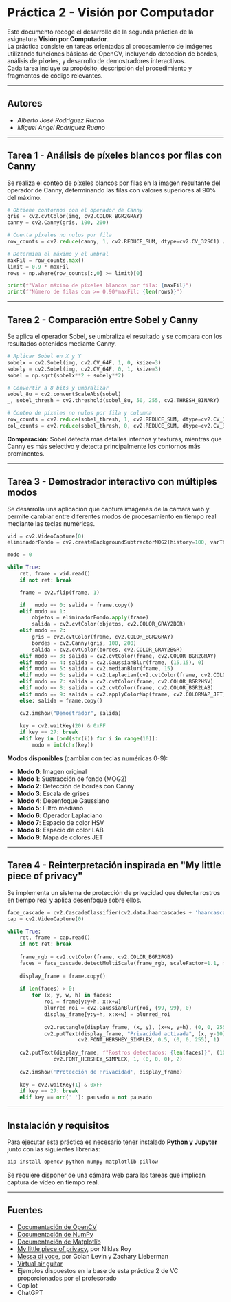 # Práctica 2 - Visión por Computador

Este documento recoge el desarrollo de la segunda práctica de la asignatura **Visión por Computador**.  
La práctica consiste en tareas orientadas al procesamiento de imágenes utilizando funciones básicas de OpenCV, incluyendo detección de bordes, análisis de píxeles, y desarrollo de demostradores interactivos.  
Cada tarea incluye su propósito, descripción del procedimiento y fragmentos de código relevantes.

---

## Autores
- *Alberto José Rodríguez Ruano*  
- *Miguel Ángel Rodríguez Ruano* 

---

## Tarea 1 - Análisis de píxeles blancos por filas con Canny
Se realiza el conteo de píxeles blancos por filas en la imagen resultante del operador de Canny, determinando las filas con valores superiores al 90% del máximo.

```python
# Obtiene contornos con el operador de Canny
gris = cv2.cvtColor(img, cv2.COLOR_BGR2GRAY)
canny = cv2.Canny(gris, 100, 200)

# Cuenta píxeles no nulos por fila
row_counts = cv2.reduce(canny, 1, cv2.REDUCE_SUM, dtype=cv2.CV_32SC1) / 255

# Determina el máximo y el umbral
maxFil = row_counts.max()
limit = 0.9 * maxFil
rows = np.where(row_counts[:,0] >= limit)[0]

print(f"Valor máximo de píxeles blancos por fila: {maxFil}")
print(f"Número de filas con >= 0.90*maxFil: {len(rows)}")
```

---

## Tarea 2 - Comparación entre Sobel y Canny
Se aplica el operador Sobel, se umbraliza el resultado y se compara con los resultados obtenidos mediante Canny.

```python
# Aplicar Sobel en X y Y
sobelx = cv2.Sobel(img, cv2.CV_64F, 1, 0, ksize=3)
sobely = cv2.Sobel(img, cv2.CV_64F, 0, 1, ksize=3)
sobel = np.sqrt(sobelx**2 + sobely**2)

# Convertir a 8 bits y umbralizar
sobel_8u = cv2.convertScaleAbs(sobel)
_, sobel_thresh = cv2.threshold(sobel_8u, 50, 255, cv2.THRESH_BINARY)

# Conteo de píxeles no nulos por fila y columna
row_counts = cv2.reduce(sobel_thresh, 1, cv2.REDUCE_SUM, dtype=cv2.CV_32SC1) / 255
col_counts = cv2.reduce(sobel_thresh, 0, cv2.REDUCE_SUM, dtype=cv2.CV_32SC1) / 255
```

**Comparación**: Sobel detecta más detalles internos y texturas, mientras que Canny es más selectivo y detecta principalmente los contornos más prominentes.

---

## Tarea 3 - Demostrador interactivo con múltiples modos
Se desarrolla una aplicación que captura imágenes de la cámara web y permite cambiar entre diferentes modos de procesamiento en tiempo real mediante las teclas numéricas.

```python
vid = cv2.VideoCapture(0)
eliminadorFondo = cv2.createBackgroundSubtractorMOG2(history=100, varThreshold=50, detectShadows=True)

modo = 0  

while True:
    ret, frame = vid.read()
    if not ret: break

    frame = cv2.flip(frame, 1)

    if   modo == 0: salida = frame.copy()
    elif modo == 1:
        objetos = eliminadorFondo.apply(frame)
        salida = cv2.cvtColor(objetos, cv2.COLOR_GRAY2BGR)
    elif modo == 2:
        gris = cv2.cvtColor(frame, cv2.COLOR_BGR2GRAY)
        bordes = cv2.Canny(gris, 100, 200)
        salida = cv2.cvtColor(bordes, cv2.COLOR_GRAY2BGR)
    elif modo == 3: salida = cv2.cvtColor(frame, cv2.COLOR_BGR2GRAY)
    elif modo == 4: salida = cv2.GaussianBlur(frame, (15,15), 0)
    elif modo == 5: salida = cv2.medianBlur(frame, 15)
    elif modo == 6: salida = cv2.Laplacian(cv2.cvtColor(frame, cv2.COLOR_BGR2GRAY), cv2.CV_64F)
    elif modo == 7: salida = cv2.cvtColor(frame, cv2.COLOR_BGR2HSV)
    elif modo == 8: salida = cv2.cvtColor(frame, cv2.COLOR_BGR2LAB)
    elif modo == 9: salida = cv2.applyColorMap(frame, cv2.COLORMAP_JET)
    else: salida = frame.copy()

    cv2.imshow("Demostrador", salida)
    
    key = cv2.waitKey(20) & 0xFF
    if key == 27: break
    elif key in [ord(str(i)) for i in range(10)]:
        modo = int(chr(key))
```

**Modos disponibles** (cambiar con teclas numéricas 0-9):
- **Modo 0**: Imagen original
- **Modo 1**: Sustracción de fondo (MOG2)
- **Modo 2**: Detección de bordes con Canny
- **Modo 3**: Escala de grises
- **Modo 4**: Desenfoque Gaussiano
- **Modo 5**: Filtro mediano
- **Modo 6**: Operador Laplaciano
- **Modo 7**: Espacio de color HSV
- **Modo 8**: Espacio de color LAB
- **Modo 9**: Mapa de colores JET

---

## Tarea 4 - Reinterpretación inspirada en "My little piece of privacy"
Se implementa un sistema de protección de privacidad que detecta rostros en tiempo real y aplica desenfoque sobre ellos.

```python
face_cascade = cv2.CascadeClassifier(cv2.data.haarcascades + 'haarcascade_frontalface_default.xml')
cap = cv2.VideoCapture(0)

while True:
    ret, frame = cap.read()
    if not ret: break
    
    frame_rgb = cv2.cvtColor(frame, cv2.COLOR_BGR2RGB)
    faces = face_cascade.detectMultiScale(frame_rgb, scaleFactor=1.1, minNeighbors=5, minSize=(30, 30))
    
    display_frame = frame.copy()
    
    if len(faces) > 0:
        for (x, y, w, h) in faces:
            roi = frame[y:y+h, x:x+w]
            blurred_roi = cv2.GaussianBlur(roi, (99, 99), 0)
            display_frame[y:y+h, x:x+w] = blurred_roi
            
            cv2.rectangle(display_frame, (x, y), (x+w, y+h), (0, 0, 255), 2)
            cv2.putText(display_frame, "Privacidad activada", (x, y-10), 
                       cv2.FONT_HERSHEY_SIMPLEX, 0.5, (0, 0, 255), 1)
    
    cv2.putText(display_frame, f"Rostros detectados: {len(faces)}", (10, 30), 
               cv2.FONT_HERSHEY_SIMPLEX, 1, (0, 0, 0), 2)
    
    cv2.imshow('Protección de Privacidad', display_frame)
    
    key = cv2.waitKey(1) & 0xFF
    if key == 27: break
    elif key == ord(' '): pausado = not pausado
```

---

## Instalación y requisitos
Para ejecutar esta práctica es necesario tener instalado **Python y Jupyter** junto con las siguientes librerías:

```bash
pip install opencv-python numpy matplotlib pillow
```

Se requiere disponer de una cámara web para las tareas que implican captura de vídeo en tiempo real.

---

## Fuentes
- [Documentación de OpenCV](https://docs.opencv.org/)  
- [Documentación de NumPy](https://numpy.org/doc/)  
- [Documentación de Matplotlib](https://matplotlib.org/stable/contents.html)  
- [My little piece of privacy](https://www.niklasroy.com/project/88/my-little-piece-of-privacy), por Niklas Roy
- [Messa di voce](https://youtu.be/GfoqiyB1ndE?feature=shared), por Golan Levin y Zachary Lieberman
- [Virtual air guitar](https://youtu.be/FIAmyoEpV5c?feature=shared)
- Ejemplos dispuestos en la base de esta práctica 2 de VC proporcionados por el profesorado 
- Copilot
- ChatGPT
